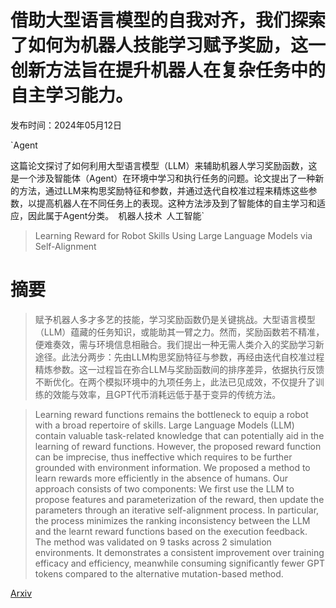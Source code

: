 # 借助大型语言模型的自我对齐，我们探索了如何为机器人技能学习赋予奖励，这一创新方法旨在提升机器人在复杂任务中的自主学习能力。

发布时间：2024年05月12日

`Agent

这篇论文探讨了如何利用大型语言模型（LLM）来辅助机器人学习奖励函数，这是一个涉及智能体（Agent）在环境中学习和执行任务的问题。论文提出了一种新的方法，通过LLM来构思奖励特征和参数，并通过迭代自校准过程来精炼这些参数，以提高机器人在不同任务上的表现。这种方法涉及到了智能体的自主学习和适应，因此属于Agent分类。` `机器人技术` `人工智能`

> Learning Reward for Robot Skills Using Large Language Models via Self-Alignment

# 摘要

> 赋予机器人多才多艺的技能，学习奖励函数仍是关键挑战。大型语言模型（LLM）蕴藏的任务知识，或能助其一臂之力。然而，奖励函数若不精准，便难奏效，需与环境信息相融合。我们提出一种无需人类介入的奖励学习新途径。此法分两步：先由LLM构思奖励特征与参数，再经由迭代自校准过程精炼参数。这一过程旨在弥合LLM与奖励函数间的排序差异，依据执行反馈不断优化。在两个模拟环境中的九项任务上，此法已见成效，不仅提升了训练的效能与效率，且GPT代币消耗远低于基于变异的传统方法。

> Learning reward functions remains the bottleneck to equip a robot with a broad repertoire of skills. Large Language Models (LLM) contain valuable task-related knowledge that can potentially aid in the learning of reward functions. However, the proposed reward function can be imprecise, thus ineffective which requires to be further grounded with environment information. We proposed a method to learn rewards more efficiently in the absence of humans. Our approach consists of two components: We first use the LLM to propose features and parameterization of the reward, then update the parameters through an iterative self-alignment process. In particular, the process minimizes the ranking inconsistency between the LLM and the learnt reward functions based on the execution feedback. The method was validated on 9 tasks across 2 simulation environments. It demonstrates a consistent improvement over training efficacy and efficiency, meanwhile consuming significantly fewer GPT tokens compared to the alternative mutation-based method.

[Arxiv](https://arxiv.org/abs/2405.07162)